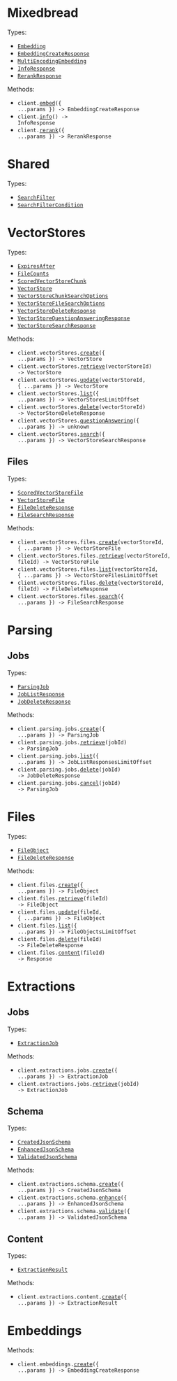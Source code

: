 # Mixedbread

Types:

- <code><a href="./src/resources/top-level.ts">Embedding</a></code>
- <code><a href="./src/resources/top-level.ts">EmbeddingCreateResponse</a></code>
- <code><a href="./src/resources/top-level.ts">MultiEncodingEmbedding</a></code>
- <code><a href="./src/resources/top-level.ts">InfoResponse</a></code>
- <code><a href="./src/resources/top-level.ts">RerankResponse</a></code>

Methods:

- <code title="post /v1/embeddings">client.<a href="./src/index.ts">embed</a>({ ...params }) -> EmbeddingCreateResponse</code>
- <code title="get /">client.<a href="./src/index.ts">info</a>() -> InfoResponse</code>
- <code title="post /v1/reranking">client.<a href="./src/index.ts">rerank</a>({ ...params }) -> RerankResponse</code>

# Shared

Types:

- <code><a href="./src/resources/shared.ts">SearchFilter</a></code>
- <code><a href="./src/resources/shared.ts">SearchFilterCondition</a></code>

# VectorStores

Types:

- <code><a href="./src/resources/vector-stores/vector-stores.ts">ExpiresAfter</a></code>
- <code><a href="./src/resources/vector-stores/vector-stores.ts">FileCounts</a></code>
- <code><a href="./src/resources/vector-stores/vector-stores.ts">ScoredVectorStoreChunk</a></code>
- <code><a href="./src/resources/vector-stores/vector-stores.ts">VectorStore</a></code>
- <code><a href="./src/resources/vector-stores/vector-stores.ts">VectorStoreChunkSearchOptions</a></code>
- <code><a href="./src/resources/vector-stores/vector-stores.ts">VectorStoreFileSearchOptions</a></code>
- <code><a href="./src/resources/vector-stores/vector-stores.ts">VectorStoreDeleteResponse</a></code>
- <code><a href="./src/resources/vector-stores/vector-stores.ts">VectorStoreQuestionAnsweringResponse</a></code>
- <code><a href="./src/resources/vector-stores/vector-stores.ts">VectorStoreSearchResponse</a></code>

Methods:

- <code title="post /v1/vector_stores">client.vectorStores.<a href="./src/resources/vector-stores/vector-stores.ts">create</a>({ ...params }) -> VectorStore</code>
- <code title="get /v1/vector_stores/{vector_store_id}">client.vectorStores.<a href="./src/resources/vector-stores/vector-stores.ts">retrieve</a>(vectorStoreId) -> VectorStore</code>
- <code title="put /v1/vector_stores/{vector_store_id}">client.vectorStores.<a href="./src/resources/vector-stores/vector-stores.ts">update</a>(vectorStoreId, { ...params }) -> VectorStore</code>
- <code title="get /v1/vector_stores">client.vectorStores.<a href="./src/resources/vector-stores/vector-stores.ts">list</a>({ ...params }) -> VectorStoresLimitOffset</code>
- <code title="delete /v1/vector_stores/{vector_store_id}">client.vectorStores.<a href="./src/resources/vector-stores/vector-stores.ts">delete</a>(vectorStoreId) -> VectorStoreDeleteResponse</code>
- <code title="post /v1/vector_stores/question-answering">client.vectorStores.<a href="./src/resources/vector-stores/vector-stores.ts">questionAnswering</a>({ ...params }) -> unknown</code>
- <code title="post /v1/vector_stores/search">client.vectorStores.<a href="./src/resources/vector-stores/vector-stores.ts">search</a>({ ...params }) -> VectorStoreSearchResponse</code>

## Files

Types:

- <code><a href="./src/resources/vector-stores/files.ts">ScoredVectorStoreFile</a></code>
- <code><a href="./src/resources/vector-stores/files.ts">VectorStoreFile</a></code>
- <code><a href="./src/resources/vector-stores/files.ts">FileDeleteResponse</a></code>
- <code><a href="./src/resources/vector-stores/files.ts">FileSearchResponse</a></code>

Methods:

- <code title="post /v1/vector_stores/{vector_store_id}/files">client.vectorStores.files.<a href="./src/resources/vector-stores/files.ts">create</a>(vectorStoreId, { ...params }) -> VectorStoreFile</code>
- <code title="get /v1/vector_stores/{vector_store_id}/files/{file_id}">client.vectorStores.files.<a href="./src/resources/vector-stores/files.ts">retrieve</a>(vectorStoreId, fileId) -> VectorStoreFile</code>
- <code title="get /v1/vector_stores/{vector_store_id}/files">client.vectorStores.files.<a href="./src/resources/vector-stores/files.ts">list</a>(vectorStoreId, { ...params }) -> VectorStoreFilesLimitOffset</code>
- <code title="delete /v1/vector_stores/{vector_store_id}/files/{file_id}">client.vectorStores.files.<a href="./src/resources/vector-stores/files.ts">delete</a>(vectorStoreId, fileId) -> FileDeleteResponse</code>
- <code title="post /v1/vector_stores/files/search">client.vectorStores.files.<a href="./src/resources/vector-stores/files.ts">search</a>({ ...params }) -> FileSearchResponse</code>

# Parsing

## Jobs

Types:

- <code><a href="./src/resources/parsing/jobs.ts">ParsingJob</a></code>
- <code><a href="./src/resources/parsing/jobs.ts">JobListResponse</a></code>
- <code><a href="./src/resources/parsing/jobs.ts">JobDeleteResponse</a></code>

Methods:

- <code title="post /v1/parsing/jobs">client.parsing.jobs.<a href="./src/resources/parsing/jobs.ts">create</a>({ ...params }) -> ParsingJob</code>
- <code title="get /v1/parsing/jobs/{job_id}">client.parsing.jobs.<a href="./src/resources/parsing/jobs.ts">retrieve</a>(jobId) -> ParsingJob</code>
- <code title="get /v1/parsing/jobs">client.parsing.jobs.<a href="./src/resources/parsing/jobs.ts">list</a>({ ...params }) -> JobListResponsesLimitOffset</code>
- <code title="delete /v1/parsing/jobs/{job_id}">client.parsing.jobs.<a href="./src/resources/parsing/jobs.ts">delete</a>(jobId) -> JobDeleteResponse</code>
- <code title="patch /v1/parsing/jobs/{job_id}">client.parsing.jobs.<a href="./src/resources/parsing/jobs.ts">cancel</a>(jobId) -> ParsingJob</code>

# Files

Types:

- <code><a href="./src/resources/files.ts">FileObject</a></code>
- <code><a href="./src/resources/files.ts">FileDeleteResponse</a></code>

Methods:

- <code title="post /v1/files">client.files.<a href="./src/resources/files.ts">create</a>({ ...params }) -> FileObject</code>
- <code title="get /v1/files/{file_id}">client.files.<a href="./src/resources/files.ts">retrieve</a>(fileId) -> FileObject</code>
- <code title="post /v1/files/{file_id}">client.files.<a href="./src/resources/files.ts">update</a>(fileId, { ...params }) -> FileObject</code>
- <code title="get /v1/files">client.files.<a href="./src/resources/files.ts">list</a>({ ...params }) -> FileObjectsLimitOffset</code>
- <code title="delete /v1/files/{file_id}">client.files.<a href="./src/resources/files.ts">delete</a>(fileId) -> FileDeleteResponse</code>
- <code title="get /v1/files/{file_id}/content">client.files.<a href="./src/resources/files.ts">content</a>(fileId) -> Response</code>

# Extractions

## Jobs

Types:

- <code><a href="./src/resources/extractions/jobs.ts">ExtractionJob</a></code>

Methods:

- <code title="post /v1/extractions/jobs">client.extractions.jobs.<a href="./src/resources/extractions/jobs.ts">create</a>({ ...params }) -> ExtractionJob</code>
- <code title="get /v1/extractions/jobs/{job_id}">client.extractions.jobs.<a href="./src/resources/extractions/jobs.ts">retrieve</a>(jobId) -> ExtractionJob</code>

## Schema

Types:

- <code><a href="./src/resources/extractions/schema.ts">CreatedJsonSchema</a></code>
- <code><a href="./src/resources/extractions/schema.ts">EnhancedJsonSchema</a></code>
- <code><a href="./src/resources/extractions/schema.ts">ValidatedJsonSchema</a></code>

Methods:

- <code title="post /v1/extractions/schema">client.extractions.schema.<a href="./src/resources/extractions/schema.ts">create</a>({ ...params }) -> CreatedJsonSchema</code>
- <code title="post /v1/extractions/schema/enhance">client.extractions.schema.<a href="./src/resources/extractions/schema.ts">enhance</a>({ ...params }) -> EnhancedJsonSchema</code>
- <code title="post /v1/extractions/schema/validate">client.extractions.schema.<a href="./src/resources/extractions/schema.ts">validate</a>({ ...params }) -> ValidatedJsonSchema</code>

## Content

Types:

- <code><a href="./src/resources/extractions/content.ts">ExtractionResult</a></code>

Methods:

- <code title="post /v1/extractions/content">client.extractions.content.<a href="./src/resources/extractions/content.ts">create</a>({ ...params }) -> ExtractionResult</code>

# Embeddings

Methods:

- <code title="post /v1/embeddings">client.embeddings.<a href="./src/resources/embeddings.ts">create</a>({ ...params }) -> EmbeddingCreateResponse</code>

